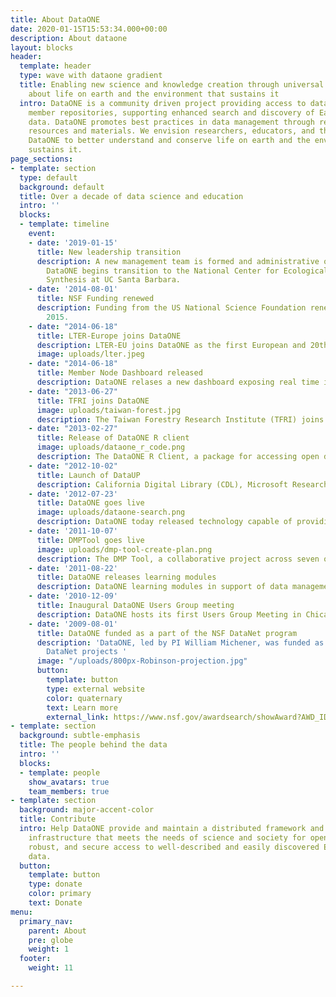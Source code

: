 ```yaml
---
title: About DataONE
date: 2020-01-15T15:53:34.000+00:00
description: About dataone
layout: blocks
header:
  template: header
  type: wave with dataone gradient
  title: Enabling new science and knowledge creation through universal access to data
    about life on earth and the environment that sustains it
  intro: DataONE is a community driven project providing access to data across multiple
    member repositories, supporting enhanced search and discovery of Earth and environmental
    data. DataONE promotes best practices in data management through responsive educational
    resources and materials. We envision researchers, educators, and the public using
    DataONE to better understand and conserve life on earth and the environment that
    sustains it.
page_sections:
- template: section
  type: default
  background: default
  title: Over a decade of data science and education
  intro: ''
  blocks:
  - template: timeline
    event:
    - date: '2019-01-15'
      title: New leadership transition
      description: A new management team is formed and administrative oversight of
        DataONE begins transition to the National Center for Ecological Analysis and
        Synthesis at UC Santa Barbara.
    - date: '2014-08-01'
      title: NSF Funding renewed
      description: Funding from the US National Science Foundation renewed through
        2015.
    - date: "2014-06-18"
      title: LTER-Europe joins DataONE
      description: LTER-EU joins DataONE as the first European and 20th repository in the network. 
      image: uploads/lter.jpeg
    - date: "2014-06-18"
      title: Member Node Dashboard released
      description: DataONE relases a new dashboard exposing real time information on current holdings across the DataONE network of repositories. 
    - date: "2013-06-27"
      title: TFRI joins DataONE
      image: uploads/taiwan-forest.jpg
      description: The Taiwan Forestry Research Institute (TFRI) joins the DataONE network as the first repository in Asia.
    - date: "2013-02-27"
      title: Release of DataONE R client
      image: uploads/dataone_r_code.png
      description: The DataONE R Client, a package for accessing open data in DataONE from within the R environment for statistical computing, is released. 
    - date: "2012-10-02"
      title: Launch of DataUP
      description: California Digital Library (CDL), Microsoft Research Connections and DataONE launch DataUp, a free data management tool and MSExcel add-in.
    - date: '2012-07-23'
      title: DataONE goes live
      image: uploads/dataone-search.png
      description: DataONE today released technology capable of providing researchers access to globally distributed, networked data from a single point of discovery.
    - date: '2011-10-07'
      title: DMPTool goes live
      image: uploads/dmp-tool-create-plan.png
      description: The DMP Tool, a collaborative project across seven organizations including DataONE, is launched. The DMPTool helps researchers learn about data management and write guided Data Management Plans (DMPs). 
    - date: '2011-08-22'
      title: DataONE releases learning modules
      description: DataONE learning modules in support of data management training are made available online for widespread use. 
    - date: '2010-12-09'
      title: Inaugural DataONE Users Group meeting
      description: DataONE hosts its first Users Group Meeting in Chicago, IL following the International Digital Curation Conference.
    - date: '2009-08-01'
      title: DataONE funded as a part of the NSF DataNet program
      description: 'DataONE, led by PI William Michener, was funded as one of two
        DataNet projects '
      image: "/uploads/800px-Robinson-projection.jpg"
      button:
        template: button
        type: external website
        color: quaternary
        text: Learn more
        external_link: https://www.nsf.gov/awardsearch/showAward?AWD_ID=0830944&HistoricalAwards=false
- template: section
  background: subtle-emphasis
  title: The people behind the data
  intro: ''
  blocks:
  - template: people
    show_avatars: true
    team_members: true
- template: section
  background: major-accent-color
  title: Contribute
  intro: Help DataONE provide and maintain a distributed framework and sustainable
    infrastructure that meets the needs of science and society for open, persistent,
    robust, and secure access to well-described and easily discovered Earth observational
    data.
  button:
    template: button
    type: donate
    color: primary
    text: Donate
menu:
  primary_nav:
    parent: About
    pre: globe
    weight: 1
  footer:
    weight: 11

---
```

